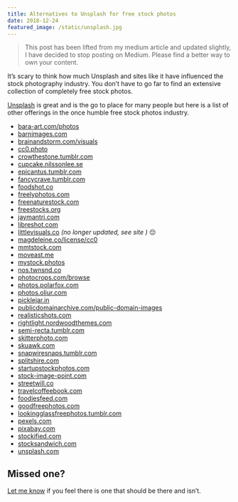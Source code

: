 ```yaml
---
title: Alternatives to Unsplash for free stock photos
date: 2018-12-24
featured_image: /static/unsplash.jpg
---
```


> This post has been lifted from my medium article and updated slightly, I have decided to stop posting on Medium. Please find a better way to own your content.

It’s scary to think how much Unsplash and sites like it have influenced the stock photography industry. You don’t have to go far to find an extensive collection of completely free stock photos.

[Unsplash](http://unsplash.com/scottishstoater) is great and is the go to place for many people but here is a list of other offerings in the once humble free stock photos industry.

- [bara-art.com/photos](http://bara-art.com/photos/)
- [barnimages.com](http://barnimages.com/)
- [brainandstorm.com/visuals](http://brainandstorm.com/visuals)
- [cc0.photo](http://cc0.photo/)
- [crowthestone.tumblr.com](http://crowthestone.tumblr.com/)
- [cupcake.nilssonlee.se](http://cupcake.nilssonlee.se/)
- [epicantus.tumblr.com](http://epicantus.tumblr.com/)
- [fancycrave.tumblr.com](http://fancycrave.tumblr.com/)
- [foodshot.co](http://foodshot.co/)
- [freelyphotos.com](http://freelyphotos.com/)
- [freenaturestock.com](http://freenaturestock.com/)
- [freestocks.org](http://freestocks.org/)
- [jaymantri.com](http://jaymantri.com/)
- [libreshot.com](http://libreshot.com/)
- [littlevisuals.co](http://littlevisuals.co/) _(no longer updated, see site )_ 😔
- [magdeleine.co/license/cc0](http://magdeleine.co/license/cc0/)
- [mmtstock.com](http://mmtstock.com/)
- [moveast.me](http://moveast.me/)
- [mystock.photos](http://mystock.photos/)
- [nos.twnsnd.co](http://nos.twnsnd.co/)
- [photocrops.com/browse](http://photocrops.com/browse/)
- [photos.polarfox.com](http://photos.polarfox.com/)
- [photos.oliur.com](http://photos.oliur.com)
- [picklejar.in](http://picklejar.in/)
- [publicdomainarchive.com/public-domain-images](http://publicdomainarchive.com/public-domain-images/)
- [realisticshots.com](http://realisticshots.com/)
- [rightlight.nordwoodthemes.com](http://rightlight.nordwoodthemes.com/)
- [semi-recta.tumblr.com](http://semi-recta.tumblr.com/)
- [skitterphoto.com](http://skitterphoto.com/)
- [skuawk.com](http://skuawk.com/)
- [snapwiresnaps.tumblr.com](http://snapwiresnaps.tumblr.com/)
- [splitshire.com](http://splitshire.com/)
- [startupstockphotos.com](http://startupstockphotos.com/)
- [stock-image-point.com](http://stock-image-point.com/)
- [streetwill.co](http://streetwill.co/)
- [travelcoffeebook.com](http://travelcoffeebook.com/)
- [foodiesfeed.com](https://foodiesfeed.com/category/free-food-images/)
- [goodfreephotos.com](https://goodfreephotos.com/page/search/tags/featured)
- [lookingglassfreephotos.tumblr.com](https://lookingglassfreephotos.tumblr.com/)
- [pexels.com](https://pexels.com/)
- [pixabay.com](https://pixabay.com/)
- [stockified.com](https://stockified.com/)
- [stocksandwich.com](https://stocksandwich.com/)
- [unsplash.com](https://unsplash.com/)

## Missed one?

[Let me know](/contact) if you feel there is one that should be there and isn’t.
